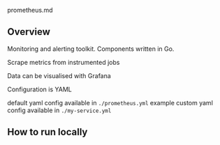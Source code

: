prometheus.md

## Overview

Monitoring and alerting toolkit.
Components written in Go.

Scrape metrics from instrumented jobs

Data can be visualised with Grafana

Configuration is YAML

default yaml config available in `./prometheus.yml`
example custom yaml config available in `./my-service.yml`

## How to run locally


